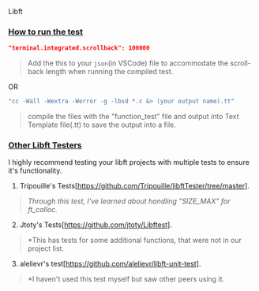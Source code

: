 Libft

### <ins>How to run the test</ins>
```json
"terminal.integrated.scrollback": 100000
```
> Add the this to your `json`(in VSCode) file to accommodate the scroll-back length when running the compiled test.

OR

```bash
"cc -Wall -Wextra -Werror -g -lbsd *.c &> (your output name).tt"
```
> compile the files with the "function_test" file and output into Text Template file(.tt) to save the output into a file.


### <ins>Other Libft Testers</ins>
I highly recommend testing your libft projects with multiple tests to ensure it's functionality.

1) Tripouille's Tests[https://github.com/Tripouille/libftTester/tree/master].
> *Through this test, I've learned about handling "SIZE_MAX" for ft_calloc.*

2) Jtoty's Tests[https://github.com/jtoty/Libftest].
> *This has tests for some additional functions, that were not in our project list.

3) alelievr's test[https://github.com/alelievr/libft-unit-test].
> *I haven't used this test myself but saw other peers using it.